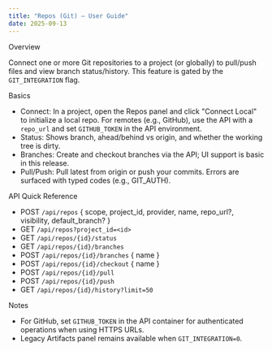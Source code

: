 ```yaml
---
title: "Repos (Git) — User Guide"
date: 2025-09-13
---
```


Overview

Connect one or more Git repositories to a project (or globally) to pull/push files and view branch status/history. This feature is gated by the `GIT_INTEGRATION` flag.

Basics

- Connect: In a project, open the Repos panel and click "Connect Local" to initialize a local repo. For remotes (e.g., GitHub), use the API with a `repo_url` and set `GITHUB_TOKEN` in the API environment.
- Status: Shows branch, ahead/behind vs origin, and whether the working tree is dirty.
- Branches: Create and checkout branches via the API; UI support is basic in this release.
- Pull/Push: Pull latest from origin or push your commits. Errors are surfaced with typed codes (e.g., GIT_AUTH).

API Quick Reference

- POST `/api/repos` { scope, project_id, provider, name, repo_url?, visibility, default_branch? }
- GET `/api/repos?project_id=<id>`
- GET `/api/repos/{id}/status`
- GET `/api/repos/{id}/branches`
- POST `/api/repos/{id}/branches` { name }
- POST `/api/repos/{id}/checkout` { name }
- POST `/api/repos/{id}/pull`
- POST `/api/repos/{id}/push`
- GET `/api/repos/{id}/history?limit=50`

Notes

- For GitHub, set `GITHUB_TOKEN` in the API container for authenticated operations when using HTTPS URLs.
- Legacy Artifacts panel remains available when `GIT_INTEGRATION=0`.

